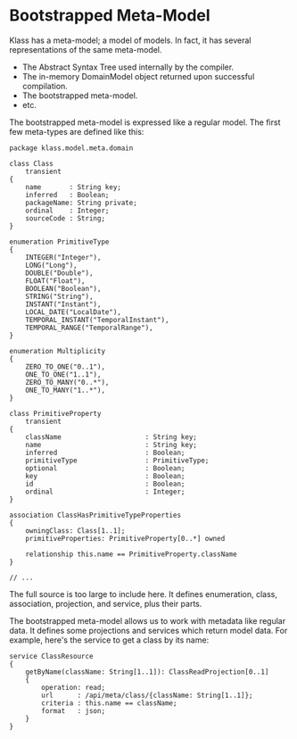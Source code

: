 # Bootstrapped Meta-Model

Klass has a meta-model; a model of models. In fact, it has several representations of the same meta-model.

* The Abstract Syntax Tree used internally by the compiler.
* The in-memory DomainModel object returned upon successful compilation.
* The bootstrapped meta-model.
* etc.

The bootstrapped meta-model is expressed like a regular model. The first few meta-types are defined like this:

```klass
package klass.model.meta.domain

class Class
    transient
{
    name       : String key;
    inferred   : Boolean;
    packageName: String private;
    ordinal    : Integer;
    sourceCode : String;
}

enumeration PrimitiveType
{
    INTEGER("Integer"),
    LONG("Long"),
    DOUBLE("Double"),
    FLOAT("Float"),
    BOOLEAN("Boolean"),
    STRING("String"),
    INSTANT("Instant"),
    LOCAL_DATE("LocalDate"),
    TEMPORAL_INSTANT("TemporalInstant"),
    TEMPORAL_RANGE("TemporalRange"),
}

enumeration Multiplicity
{
    ZERO_TO_ONE("0..1"),
    ONE_TO_ONE("1..1"),
    ZERO_TO_MANY("0..*"),
    ONE_TO_MANY("1..*"),
}

class PrimitiveProperty
    transient
{
    className                     : String key;
    name                          : String key;
    inferred                      : Boolean;
    primitiveType                 : PrimitiveType;
    optional                      : Boolean;
    key                           : Boolean;
    id                            : Boolean;
    ordinal                       : Integer;
}

association ClassHasPrimitiveTypeProperties
{
    owningClass: Class[1..1];
    primitiveProperties: PrimitiveProperty[0..*] owned

    relationship this.name == PrimitiveProperty.className
}

// ...
```

The full source is too large to include here. It defines enumeration, class, association, projection, and service, plus their parts.

The bootstrapped meta-model allows us to work with metadata like regular data. It defines some projections and services which return model data. For example, here's the service to get a class by its name:

```klass
service ClassResource
{
    getByName(className: String[1..1]): ClassReadProjection[0..1]
    {
        operation: read;
        url      : /api/meta/class/{className: String[1..1]};
        criteria : this.name == className;
        format   : json;
    }
}
```

